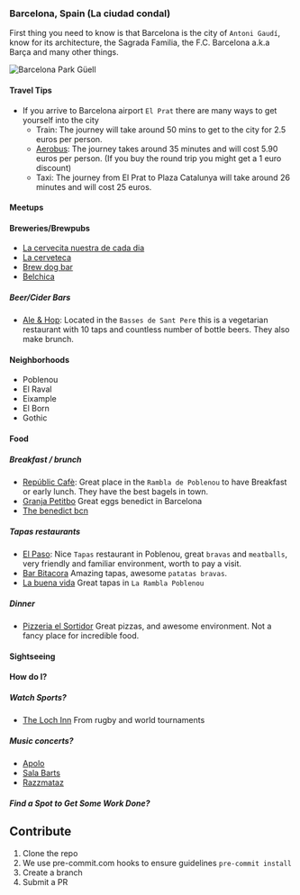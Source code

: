 ### Barcelona, Spain (La ciudad condal)

First thing you need to know is that Barcelona is the city of `Antoni Gaudí`, know for its architecture, the Sagrada Familia, the F.C. Barcelona a.k.a Barça and many other things.

![Barcelona Park Güell](http://cache-graphicslib.viator.com/graphicslib/thumbs360x240/2512/SITours/barcelona-modernism-and-gaudi-walking-tour-in-barcelona-168394.jpg)

#### Travel Tips

 * If you arrive to Barcelona airport `El Prat` there are many ways to get yourself into the city
   - Train: The journey will take around 50 mins to get to the city for 2.5 euros per person.
   - [Aerobus](http://www.aerobusbcn.com/): The journey takes around 35 minutes and will cost 5.90 euros per person. (If you buy the round trip you might get a 1 euro discount)
   - Taxi: The journey from El Prat to Plaza Catalunya will take around 26 minutes and will cost 25 euros.

#### Meetups

#### Breweries/Brewpubs

 * [La cervecita nuestra de cada dia](https://foursquare.com/v/la-cervecita-nuestra-de-cada-d%C3%ADa/4b842526f964a520a32331e3)
 * [La cerveteca](http://www.lacerveteca.com/)
 * [Brew dog bar](https://www.brewdog.com/bars/worldwide/barcelona)
 * [Belchica](https://www.facebook.com/belchica/)

##### Beer/Cider Bars

 * [Ale & Hop](http://www.aleandhop.com/): Located in the `Basses de Sant Pere` this is a vegetarian restaurant with 10 taps and countless number of bottle beers. They also make brunch.

#### Neighborhoods

 * Poblenou
 * El Raval
 * Eixample
 * El Born
 * Gothic

#### Food

##### Breakfast / brunch

 * [Repúblic Cafè](http://www.tripadvisor.com/Restaurant_Review-g187497-d7805969-Reviews-Republic_Cafe-Barcelona_Catalonia.html): Great place in the `Rambla de Poblenou` to have Breakfast or early lunch. They have the best bagels in town.
 * [Granja Petitbo](http://granjapetitbo.com) Great eggs benedict in Barcelona
 * [The benedict bcn](http://www.benedictbcn.com/)

##### Tapas restaurants

 * [El Paso](https://foursquare.com/v/caf%C3%A8-bar-el-paso/4d335445329e5481a0afb81d?fbLoginFailed=true): Nice `Tapas` restaurant in Poblenou, great `bravas` and `meatballs`, very friendly and familiar environment, worth to pay a visit.
 * [Bar Bitacora](https://www.facebook.com/bitacorabarceloneta) Amazing tapas, awesome `patatas bravas`.
 * [La buena vida](https://foursquare.com/v/la-buena-vida/4dfa0620b0fb0401c7f6f928) Great tapas in `La Rambla Poblenou`


##### Dinner

 * [Pizzeria el Sortidor](http://lapizzadelsortidor.com/) Great pizzas, and awesome environment. Not a fancy place for incredible food.

#### Sightseeing

#### How do I?


##### Watch Sports?
 * [The Loch Inn](https://www.facebook.com/TheLochInn/) From rugby and world tournaments

##### Music concerts?

 * [Apolo](https://www.sala-apolo.com/en/)
 * [Sala Barts](http://www.barts.cat/)
 * [Razzmataz](http://www.salarazzmatazz.com/)

##### Find a Spot to Get Some Work Done?


## Contribute

1. Clone the repo
3. We use pre-commit.com hooks to ensure guidelines `pre-commit install`
4. Create a branch
5. Submit a PR
